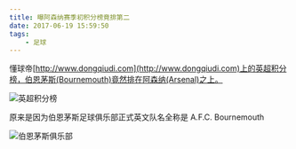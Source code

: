 ```yaml
---
title: 曝阿森纳赛季初积分榜竟排第二
date: 2017-06-19 15:59:50
tags:
    - 足球
---
```

懂球帝[http://www.dongqiudi.com](http://www.dongqiudi.com)上的英超积分榜，伯恩茅斯(Bournemouth)竟然排在阿森纳(Arsenal)之上。

![英超积分榜](http://blog-source.dodomogu.com/posts/WX20170619-154532@2x.png-w1100)
<!-- more -->
原来是因为伯恩茅斯足球俱乐部正式英文队名全称是 A.F.C. Bournemouth

![伯恩茅斯俱乐部](http://blog-source.dodomogu.com/posts/WX20170619-160307@2x.png-w1100)
